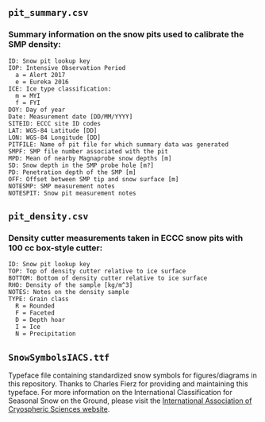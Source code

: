 ## **`pit_summary.csv`**
### Summary information on the snow pits used to calibrate the SMP density:
```
ID: Snow pit lookup key
IOP: Intensive Observation Period
  a = Alert 2017 
  e = Eureka 2016
ICE: Ice type classification:
  m = MYI
  f = FYI
DOY: Day of year
Date: Measurement date [DD/MM/YYYY]
SITEID: ECCC site ID codes
LAT: WGS-84 Latitude [DD]
LON: WGS-84 Longitude [DD]
PITFILE: Name of pit file for which summary data was generated
SMPF: SMP file number associated with the pit
MPD: Mean of nearby Magnaprobe snow depths [m]
SD: Snow depth in the SMP probe hole [m?] 
PD: Penetration depth of the SMP [m]
OFF: Offset between SMP tip and snow surface [m]
NOTESMP: SMP measurement notes
NOTESPIT: Snow pit measurement notes
```

## **`pit_density.csv`**
### Density cutter measurements taken in ECCC snow pits with 100 cc box-style cutter:
```
ID: Snow pit lookup key	
TOP: Top of density cutter relative to ice surface
BOTTOM: Bottom of density cutter relative to ice surface
RHO: Density of the sample [kg/m^3]
NOTES: Notes on the density sample
TYPE: Grain class
  R = Rounded 
  F = Faceted
  D = Depth hoar
  I = Ice 
  N = Precipitation
```

## **`SnowSymbolsIACS.ttf`**

Typeface file containing standardized snow symbols for figures/diagrams in this repository. 
Thanks to Charles Fierz for providing and maintaining this typeface. 
For more information on the International Classification for Seasonal Snow on the Ground, please visit the [International Association of Cryospheric Sciences website](https://cryosphericsciences.org/publications/snow-classification/).